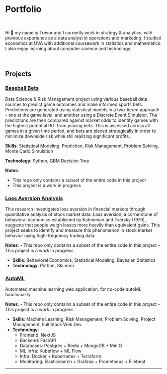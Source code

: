 # Portfolio

<br>
<!-- <p align="center"><img src="./docs/casual.png" alt="Profile Picture" height="150"></p> -->
<!-- width="140"  -->

Hi 👋 my name is Trevor and I currently work in strategy & analytics, with previous experience as a data analyst in operations and marketing. I studied economics at UVA with additional coursework in statistics and mathematics. I also enjoy learning about computer science and technology.

<br>

## Projects

### [Baseball Bets](./projects/baseball)
Data Science & Risk Management project using various baseball data sources to predict game outcomes and make informed sports bets. Predictions are generated using statistical models in a two-tiered approach - one at the game level, and another using a Discrete Event Simulator. The predictions are then compared against market odds to identify games with the highest potential ROI from placing bets. This is assessed across all games in a given time period, and bets are placed strategically in order to minimize downside risk while still realizing significant profits.

**Skills**: Statistical Modeling, Prediction, Risk Management, Problem Solving, Monte Carlo Simulation

**Technology**: Python, GBM Decision Tree

**Notes**:
- This repo only contains a subset of the entire code in this project
- This project is a work in progress


### [Loss Aversion Analysis](./projects/loss_aversion)
This research investigates loss aversion in financial markets through quantitative analysis of stock market data. Loss aversion, a cornerstone of behavioral economics established by Kahneman and Tversky (1979), suggests that people weigh losses more heavily than equivalent gains. This project seeks to identify and measure this phenomenon in stock market behavior using high-frequency trading data.

**Notes**:
    - This repo only contains a subset of the entire code in this project
    - This project is a work in progress
<br>

- **Skills**: Behavioral Economics, Statistical Modeling, Bayesian Statistics
- **Technology**: Python, SkLearn


### [AutoML](./projects/auto_ml)
Automated machine learning web application, for no-code autoML functionality.

**Notes**:
    - This repo only contains a subset of the entire code in this project
    - This project is a work in progress
<br>

- **Skills**: Machine Learning, Risk Management, Problem Solving, Project Management, Full Stack Web Dev
- **Technology**:
  - Frontend: NextJS
  - Backend: FastAPI
  - Databases: Postgres + Redis + MongoDB + MinIO
  - ML Infra: Kubeflow + ML Flow
  - Infra: Docker + Kubernetes + Terraform
  - Monitoring: Elasticsearch + Grafana + Prometheus + Filebeat


---
